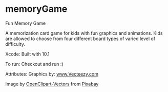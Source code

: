 # memoryGame
Fun Memory Game

A memorization card game for kids with fun graphics and animations.  Kids are allowed to choose from four different board types of varied level of difficulty.  


Xcode: 
Built with 10.1

To run:
Checkout and run :)

Attributes: 
Graphics by: <a href="https://www.vecteezy.com/">www.Vecteezy.com</a>

Image by <a href="https://pixabay.com/users/OpenClipart-Vectors-30363/?utm_source=link-attribution&amp;utm_medium=referral&amp;utm_campaign=image&amp;utm_content=1292787">OpenClipart-Vectors</a> from <a href="https://pixabay.com/?utm_source=link-attribution&amp;utm_medium=referral&amp;utm_campaign=image&amp;utm_content=1292787">Pixabay</a>

